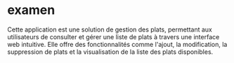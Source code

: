 # examen
 Cette application est une solution de gestion des plats, permettant aux utilisateurs de consulter et gérer une liste de plats à travers une interface web intuitive. Elle offre des fonctionnalités comme l'ajout, la modification, la suppression de plats et la visualisation de la liste des plats disponibles.
